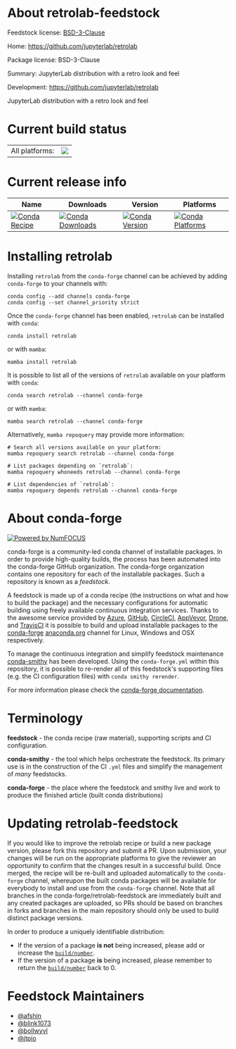 About retrolab-feedstock
========================

Feedstock license: [BSD-3-Clause](https://github.com/conda-forge/retrolab-feedstock/blob/main/LICENSE.txt)

Home: https://github.com/jupyterlab/retrolab

Package license: BSD-3-Clause

Summary: JupyterLab distribution with a retro look and feel

Development: https://github.com/jupyterlab/retrolab

JupyterLab distribution with a retro look and feel

Current build status
====================


<table><tr><td>All platforms:</td>
    <td>
      <a href="https://dev.azure.com/conda-forge/feedstock-builds/_build/latest?definitionId=12804&branchName=main">
        <img src="https://dev.azure.com/conda-forge/feedstock-builds/_apis/build/status/retrolab-feedstock?branchName=main">
      </a>
    </td>
  </tr>
</table>

Current release info
====================

| Name | Downloads | Version | Platforms |
| --- | --- | --- | --- |
| [![Conda Recipe](https://img.shields.io/badge/recipe-retrolab-green.svg)](https://anaconda.org/conda-forge/retrolab) | [![Conda Downloads](https://img.shields.io/conda/dn/conda-forge/retrolab.svg)](https://anaconda.org/conda-forge/retrolab) | [![Conda Version](https://img.shields.io/conda/vn/conda-forge/retrolab.svg)](https://anaconda.org/conda-forge/retrolab) | [![Conda Platforms](https://img.shields.io/conda/pn/conda-forge/retrolab.svg)](https://anaconda.org/conda-forge/retrolab) |

Installing retrolab
===================

Installing `retrolab` from the `conda-forge` channel can be achieved by adding `conda-forge` to your channels with:

```
conda config --add channels conda-forge
conda config --set channel_priority strict
```

Once the `conda-forge` channel has been enabled, `retrolab` can be installed with `conda`:

```
conda install retrolab
```

or with `mamba`:

```
mamba install retrolab
```

It is possible to list all of the versions of `retrolab` available on your platform with `conda`:

```
conda search retrolab --channel conda-forge
```

or with `mamba`:

```
mamba search retrolab --channel conda-forge
```

Alternatively, `mamba repoquery` may provide more information:

```
# Search all versions available on your platform:
mamba repoquery search retrolab --channel conda-forge

# List packages depending on `retrolab`:
mamba repoquery whoneeds retrolab --channel conda-forge

# List dependencies of `retrolab`:
mamba repoquery depends retrolab --channel conda-forge
```


About conda-forge
=================

[![Powered by
NumFOCUS](https://img.shields.io/badge/powered%20by-NumFOCUS-orange.svg?style=flat&colorA=E1523D&colorB=007D8A)](https://numfocus.org)

conda-forge is a community-led conda channel of installable packages.
In order to provide high-quality builds, the process has been automated into the
conda-forge GitHub organization. The conda-forge organization contains one repository
for each of the installable packages. Such a repository is known as a *feedstock*.

A feedstock is made up of a conda recipe (the instructions on what and how to build
the package) and the necessary configurations for automatic building using freely
available continuous integration services. Thanks to the awesome service provided by
[Azure](https://azure.microsoft.com/en-us/services/devops/), [GitHub](https://github.com/),
[CircleCI](https://circleci.com/), [AppVeyor](https://www.appveyor.com/),
[Drone](https://cloud.drone.io/welcome), and [TravisCI](https://travis-ci.com/)
it is possible to build and upload installable packages to the
[conda-forge](https://anaconda.org/conda-forge) [anaconda.org](https://anaconda.org/)
channel for Linux, Windows and OSX respectively.

To manage the continuous integration and simplify feedstock maintenance
[conda-smithy](https://github.com/conda-forge/conda-smithy) has been developed.
Using the ``conda-forge.yml`` within this repository, it is possible to re-render all of
this feedstock's supporting files (e.g. the CI configuration files) with ``conda smithy rerender``.

For more information please check the [conda-forge documentation](https://conda-forge.org/docs/).

Terminology
===========

**feedstock** - the conda recipe (raw material), supporting scripts and CI configuration.

**conda-smithy** - the tool which helps orchestrate the feedstock.
                   Its primary use is in the construction of the CI ``.yml`` files
                   and simplify the management of *many* feedstocks.

**conda-forge** - the place where the feedstock and smithy live and work to
                  produce the finished article (built conda distributions)


Updating retrolab-feedstock
===========================

If you would like to improve the retrolab recipe or build a new
package version, please fork this repository and submit a PR. Upon submission,
your changes will be run on the appropriate platforms to give the reviewer an
opportunity to confirm that the changes result in a successful build. Once
merged, the recipe will be re-built and uploaded automatically to the
`conda-forge` channel, whereupon the built conda packages will be available for
everybody to install and use from the `conda-forge` channel.
Note that all branches in the conda-forge/retrolab-feedstock are
immediately built and any created packages are uploaded, so PRs should be based
on branches in forks and branches in the main repository should only be used to
build distinct package versions.

In order to produce a uniquely identifiable distribution:
 * If the version of a package **is not** being increased, please add or increase
   the [``build/number``](https://docs.conda.io/projects/conda-build/en/latest/resources/define-metadata.html#build-number-and-string).
 * If the version of a package **is** being increased, please remember to return
   the [``build/number``](https://docs.conda.io/projects/conda-build/en/latest/resources/define-metadata.html#build-number-and-string)
   back to 0.

Feedstock Maintainers
=====================

* [@afshin](https://github.com/afshin/)
* [@blink1073](https://github.com/blink1073/)
* [@bollwyvl](https://github.com/bollwyvl/)
* [@jtpio](https://github.com/jtpio/)

